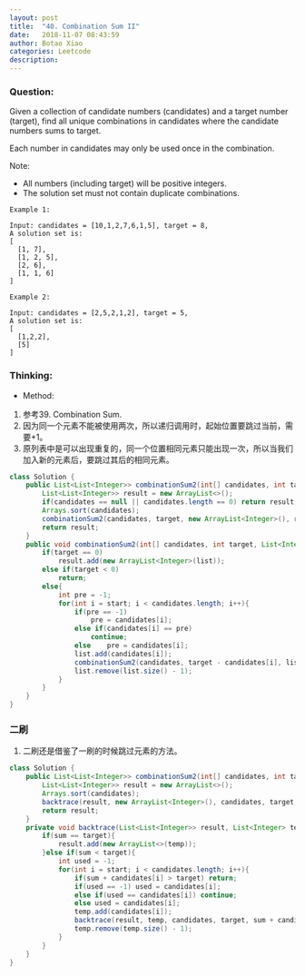 ```yaml
---
layout: post
title:  "40. Combination Sum II"
date:   2018-11-07 08:43:59
author: Botao Xiao
categories: Leetcode
description:
---
```

### Question:
Given a collection of candidate numbers (candidates) and a target number (target), find all unique combinations in candidates where the candidate numbers sums to target.

Each number in candidates may only be used once in the combination.

Note:
* All numbers (including target) will be positive integers.
* The solution set must not contain duplicate combinations.

```
Example 1:

Input: candidates = [10,1,2,7,6,1,5], target = 8,
A solution set is:
[
  [1, 7],
  [1, 2, 5],
  [2, 6],
  [1, 1, 6]
]

Example 2:

Input: candidates = [2,5,2,1,2], target = 5,
A solution set is:
[
  [1,2,2],
  [5]
]
```

### Thinking:
* Method:
1. 参考39. Combination Sum.
2. 因为同一个元素不能被使用两次，所以递归调用时，起始位置要跳过当前，需要+1。
3. 原列表中是可以出现重复的，同一个位置相同元素只能出现一次，所以当我们加入新的元素后，要跳过其后的相同元素。

```Java
class Solution {
    public List<List<Integer>> combinationSum2(int[] candidates, int target) {
        List<List<Integer>> result = new ArrayList<>();
        if(candidates == null || candidates.length == 0) return result;
        Arrays.sort(candidates);
        combinationSum2(candidates, target, new ArrayList<Integer>(), result, 0);
        return result;
    }
    public void combinationSum2(int[] candidates, int target, List<Integer> list, List<List<Integer>> result, int start){
        if(target == 0)
            result.add(new ArrayList<Integer>(list));
        else if(target < 0)
            return;
        else{
            int pre = -1;
            for(int i = start; i < candidates.length; i++){
                if(pre == -1)
                    pre = candidates[i];
                else if(candidates[i] == pre)
                    continue;
                else    pre = candidates[i];
                list.add(candidates[i]);
                combinationSum2(candidates, target - candidates[i], list, result, i + 1);
                list.remove(list.size() - 1);
            }
        }
    }
}
```

### 二刷
1. 二刷还是借鉴了一刷的时候跳过元素的方法。

```Java
class Solution {
    public List<List<Integer>> combinationSum2(int[] candidates, int target) {
        List<List<Integer>> result = new ArrayList<>();
        Arrays.sort(candidates);
        backtrace(result, new ArrayList<Integer>(), candidates, target, 0, 0);
        return result;
    }
    private void backtrace(List<List<Integer>> result, List<Integer> temp, int[] candidates, int target, int sum, int start){
        if(sum == target){
            result.add(new ArrayList<>(temp));
        }else if(sum < target){
            int used = -1;
            for(int i = start; i < candidates.length; i++){
                if(sum + candidates[i] > target) return;
                if(used == -1) used = candidates[i];
                else if(used == candidates[i]) continue;
                else used = candidates[i];
                temp.add(candidates[i]);
                backtrace(result, temp, candidates, target, sum + candidates[i], i + 1);
                temp.remove(temp.size() - 1);
            }
        }
    }
}
```
